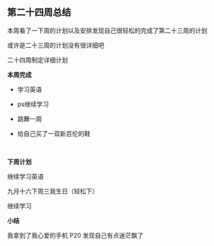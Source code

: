 ## 第二十四周总结



本周看了一下周的计划以及安排发现自己很轻松的完成了第二十三周的计划

或许是二十三周的计划没有很详细吧

二十四周制定详细计划



**本周完成**

- 学习英语

- ps继续学习

- 跳舞一周

- 给自己买了一双新百伦的鞋

  ​

**下周计划**

继续学习英语

九月十六下周三我生日（轻松下）

继续学习

**小结**

我拿到了我心爱的手机 P20 发现自己有点迷茫飘了









